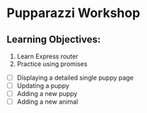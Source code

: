 # Pupparazzi Workshop

## Learning Objectives:

1. Learn Express router
2. Practice using promises

- [ ] Displaying a detailed single puppy page
- [ ] Updating a puppy
- [ ] Adding a new puppy
- [ ] Adding a new animal
